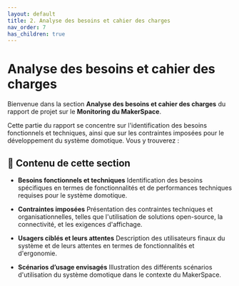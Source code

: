 ```yaml
---
layout: default
title: 2. Analyse des besoins et cahier des charges
nav_order: 7
has_children: true
---
```


# Analyse des besoins et cahier des charges

Bienvenue dans la section **Analyse des besoins et cahier des charges** du rapport de projet sur le **Monitoring du MakerSpace**.

Cette partie du rapport se concentre sur l'identification des besoins fonctionnels et techniques, ainsi que sur les contraintes imposées pour le développement du système domotique. Vous y trouverez :

## 📌 Contenu de cette section

- **Besoins fonctionnels et techniques**
  Identification des besoins spécifiques en termes de fonctionnalités et de performances techniques requises pour le système domotique.

- **Contraintes imposées**
  Présentation des contraintes techniques et organisationnelles, telles que l'utilisation de solutions open-source, la connectivité, et les exigences d'affichage.

- **Usagers ciblés et leurs attentes**
  Description des utilisateurs finaux du système et de leurs attentes en termes de fonctionnalités et d'ergonomie.

- **Scénarios d’usage envisagés**
  Illustration des différents scénarios d'utilisation du système domotique dans le contexte du MakerSpace.

